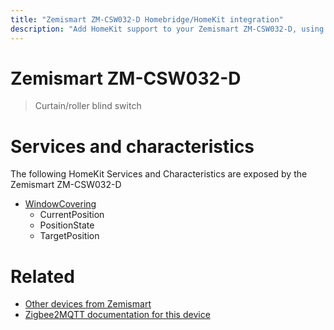```yaml
---
title: "Zemismart ZM-CSW032-D Homebridge/HomeKit integration"
description: "Add HomeKit support to your Zemismart ZM-CSW032-D, using Homebridge, Zigbee2MQTT and homebridge-z2m."
---
```

<!---
This file has been GENERATED using src/docgen/docgen.ts
DO NOT EDIT THIS FILE MANUALLY!
-->
# Zemismart ZM-CSW032-D
> Curtain/roller blind switch


# Services and characteristics
The following HomeKit Services and Characteristics are exposed by
the Zemismart ZM-CSW032-D

* [WindowCovering](../../cover.md)
  * CurrentPosition
  * PositionState
  * TargetPosition


# Related
* [Other devices from Zemismart](../index.md#zemismart)
* [Zigbee2MQTT documentation for this device](https://www.zigbee2mqtt.io/devices/ZM-CSW032-D.html)
